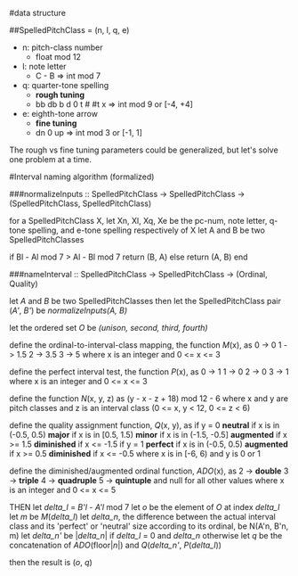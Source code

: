 #data structure

##SpelledPitchClass = (n, l, q, e)

* n: pitch-class number
  * float mod 12
* l: note letter 
  * C - B => int mod 7
* q: quarter-tone spelling
  * __rough tuning__
  * bb db b d 0 t # #t x => int mod 9 or [-4, +4]
* e: eighth-tone arrow 
  * __fine tuning__
  * dn 0 up => int mod 3 or [-1, 1]
  
The rough vs fine tuning parameters could be generalized, but let's solve one problem at a time.

#Interval naming algorithm (formalized)

###normalizeInputs :: SpelledPitchClass -> SpelledPitchClass -> (SpelledPitchClass, SpelledPitchClass)


for a SpelledPitchClass X, let Xn, Xl, Xq, Xe be the pc-num, note letter, q-tone spelling, and e-tone spelling respectively of X
let A and B be two SpelledPitchClasses

if Bl - Al mod 7 > Al - Bl mod 7
  return (B, A)
else
  return (A, B)
end


###nameInterval :: SpelledPitchClass -> SpelledPitchClass -> (Ordinal, Quality)


let *A* and *B* be two SpelledPitchClasses
then let the SpelledPitchClass pair (*A'*, *B'*) be *normalizeInputs(A, B)*


let the ordered set *O* be *(unison, second, third, fourth)*

define the ordinal-to-interval-class mapping, the function *M*(x), as
  0 -> 0
  1 -> 1.5
  2 -> 3.5
  3 -> 5
where x is an integer and 0 <= x <= 3
  
define the perfect interval test, the function *P*(x), as
  0 -> 1
  1 -> 0
  2 -> 0
  3 -> 1
where x is an integer and 0 <= x <= 3
  
define the function *N*(x, y, z) as
  (y - x - z + 18) mod 12 - 6
where x and y are pitch classes and z is an interval class (0 <= x, y < 12, 0 <= z < 6)
  
define the quality assignment function, *Q*(x, y), as
  if y = 0
    __neutral__ if x is in (-0.5, 0.5)
    __major__ if x is in [0.5, 1.5)
    __minor__ if x is in (-1.5, -0.5]
    __augmented__ if x >= 1.5
    __diminished__ if x <= -1.5
  if y = 1
    __perfect__ if x is in (-0.5, 0.5)
    __augmented__ if x >= 0.5
    __diminished__ if x <= -0.5
where x is in [-6, 6) and y is 0 or 1

define the diminished/augmented ordinal function, *ADO*(x), as
  2 -> __double__
  3 -> __triple__
  4 -> __quadruple__
  5 -> __quintuple__
  and null for all other values
where x is an integer and 0 <= x <= 5
  
THEN
let *delta_l* = *B'l* - *A'l* mod 7
let *o* be the element of *O* at index *delta_l*
let *m* be *M*(*delta_l*)
let *delta_n*, the difference between the actual interval class and its 'perfect' or 'neutral' size according to its ordinal, be N(A'n, B'n, m)
let *delta_n'* be |*delta_n*| if *delta_l* = 0 and *delta_n* otherwise
let *q* be the concatenation of *ADO*(floor|*n*|) and *Q*(*delta_n'*, *P*(*delta_l*))

then the result is (*o*, *q*)

